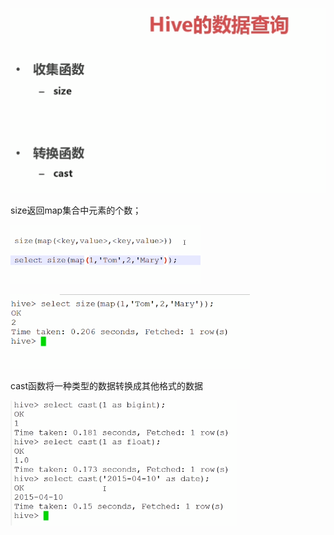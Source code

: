 ![](../md/img/ggzhangxiaochao/1298744-20180625091236938-1739664162.png)

size返回map集合中元素的个数；

![](../md/img/ggzhangxiaochao/1298744-20180625091329092-181632319.png)

![](../md/img/ggzhangxiaochao/1298744-20180625091339458-1028804383.png)

cast函数将一种类型的数据转换成其他格式的数据

![](../md/img/ggzhangxiaochao/1298744-20180625091500613-1829529023.png)

